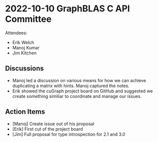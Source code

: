 # 2022-10-10 GraphBLAS C API Committee

Attendees:
  - Erik Welch
  - Manoj Kumar
  - Jim Kitchen

## Discussions

- Manoj led a discussion on various means for how we can achieve duplicating a matrix with hints. Manoj captured the notes.
- Erik showed the cuGraph project board on GitHub and suggested we create something similiar to coordinate and manage our issues.

## Action Items

- [Manoj] Create issue out of his proposal
- [Erik] First cut of the project board
- [Jim] Full proposal for type introspection for 2.1 and 3.0
